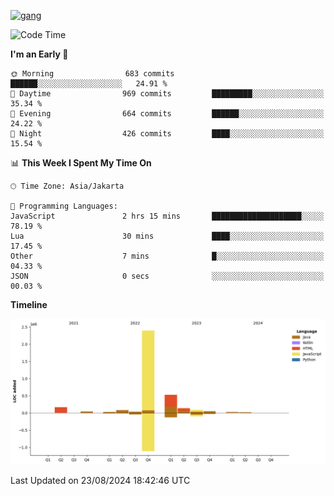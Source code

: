 <!-- [<img src='https://dev.karakun.com/assets/posts/2018-09-16-jc-java-article/3duke_suspects.jpg' alt='java'>](https://github.com/yeahbutstill) -->
[<img src='https://asset-2.tstatic.net/tribunnewswiki/foto/bank/images/Mozart.jpg' alt='gang'>](https://github.com/yeahbutstill)

<!--START_SECTION:waka-->
![Code Time](http://img.shields.io/badge/Code%20Time-2%2C769%20hrs%2013%20mins-blue)

**I'm an Early 🐤** 

```text
🌞 Morning                683 commits         ██████░░░░░░░░░░░░░░░░░░░   24.91 % 
🌆 Daytime                969 commits         █████████░░░░░░░░░░░░░░░░   35.34 % 
🌃 Evening                664 commits         ██████░░░░░░░░░░░░░░░░░░░   24.22 % 
🌙 Night                  426 commits         ████░░░░░░░░░░░░░░░░░░░░░   15.54 % 
```


📊 **This Week I Spent My Time On** 

```text
🕑︎ Time Zone: Asia/Jakarta

💬 Programming Languages: 
JavaScript               2 hrs 15 mins       ████████████████████░░░░░   78.19 % 
Lua                      30 mins             ████░░░░░░░░░░░░░░░░░░░░░   17.45 % 
Other                    7 mins              █░░░░░░░░░░░░░░░░░░░░░░░░   04.33 % 
JSON                     0 secs              ░░░░░░░░░░░░░░░░░░░░░░░░░   00.03 % 
```

**Timeline**

![Lines of Code chart](https://raw.githubusercontent.com/yeahbutstill/yeahbutstill/main/assets/bar_graph.png)


 Last Updated on 23/08/2024 18:42:46 UTC
<!--END_SECTION:waka-->
